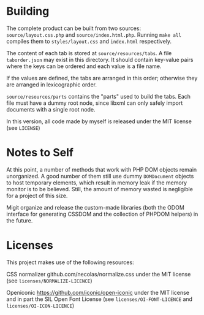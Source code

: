 

# Building

The complete product can be built from two sources: `source/layout.css.php` and `source/index.html.php`. 
Running `make all` compiles them to `styles/layout.css` and `index.html` respectively.

The content of each tab is stored at `source/resources/tabs`. A file `taborder.json` may exist in this directory. It should contain key-value pairs where the keys can be ordered and each value is a file name.

If the values are defined, the tabs are arranged in this order; otherwise they are arranged in lexicographic order.

`source/resources/parts` contains the "parts" used to build the tabs. Each file must have a dummy root node, since libxml can only safely import documents with a single root node.

In this version, all code made by myself is released under the MIT license (see `LICENSE`) 

# Notes to Self

At this point, a number of methods that work with PHP DOM objects remain unorganized. A good number of them still use dummy `DOMDocument` objects to host temporary elements, which result in memory leak if the memory monitor is to be believed. Still, the amount of memory wasted is negligible for a project of this size.

Migit organize and release the custom-made libraries (both the ODOM interface for generating CSSDOM and the collection of PHPDOM helpers) in the future.


# Licenses

This project makes use of the following resources:

CSS normalizer github.com/necolas/normalize.css under the MIT license (see `licenses/NORMALIZE-LICENCE`)

Openiconic https://github.com/iconic/open-iconic under the MIT license and in part the SIL Open Font License (see `licenses/OI-FONT-LICENCE` and `licenses/OI-ICON-LICENCE`)